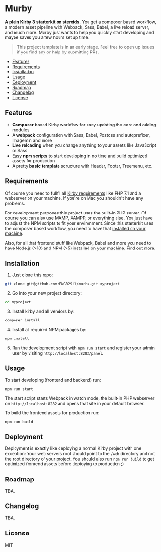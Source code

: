 # Murby

**A plain Kirby 3 starterkit on steroids.** You get a composer based workflow, a modern asset pipeline with Webpack, Sass, Babel, a live reload server, and much more. Murby just wants to help you quickly start developing and maybe saves you a few hours set up time.

> This project template is in an early stage. Feel free to open up issues if you find any or help by submitting PRs.

-   [Features](#features)
-   [Requirements](#requirements)
-   [Installation](#installation)
-   [Usage](#usage)
-   [Deployment](#deployment)
-   [Roadmap](#roadmap)
-   [Changelog](#changelog)
-   [License](#license)

## Features

-   **Composer** based Kirby workflow for easy updating the core and adding modules
-   A **webpack** configuration with Sass, Babel, Postcss and autoprefixer, Imagemin and more
-   **Live reloading** when you change anything to your assets like JavaScript or Sass
-   Easy **npm scripts** to start developing in no time and build optimized assets for production
-   A pretty **basic template** scructure with Header, Footer, Treemenu, etc.

## Requirements

Of course you need to fullfil all [Kirby requirements](https://getkirby.com/docs/guide/quickstart#requirements) like PHP 7.1 and a webserver on your machine. If you're on Mac you shouldn't have any problems.

For development purposes this project uses the built-in PHP server. Of course you can also use MAMP, XAMPP, or everything else. You just have to adjust the NPM scripts to fit your environment. Since this starterkit uses the composer based workflow, you need to have that [installed on your machine](https://getcomposer.org/doc/00-intro.md).

Also, for all that frontend stuff like Webpack, Babel and more you need to have Node.js (>10) and NPM (>5) installed on your machine. [Find out more](https://www.npmjs.com/get-npm).

## Installation

1. Just clone this repo:

```bash
git clone git@github.com:FNGR2911/murby.git myproject
```

2. Go into your new project directory:

```bash
cd myproject
```

3. Install kirby and all vendors by:

```bash
composer install
```

4. Install all required NPM packages by:

```bash
npm install
```

5. Run the development script with `npm run start` and register your admin user by visiting `http://localhost:8282/panel`.

## Usage

To start developing (frontend and backend) run:

```bash
npm run start
```

The start script starts Webpack in watch mode, the built-in PHP webserver on `http://localhost:8282` and opens that site in your default browser.

To build the frontend assets for production run:

```bash
npm run build
```

## Deployment

Deployment is exactly like deploying a normal Kirby project with one exception: Your web servers root should point to the `/web` directory and not the root directory of your project. You should also run `npm run build` to get optimized frontend assets before deploying to production ;)

## Roadmap

TBA.

## Changelog

TBA.

## License

MIT
